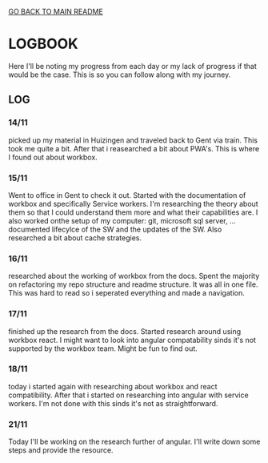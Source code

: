 [GO BACK TO MAIN README](../README.md)

# LOGBOOK
Here I'll be noting my progress from each day or my lack of progress if that would be the case. This is so you can follow along with my journey. 

## LOG
### 14/11
picked up my material in Huizingen and traveled back to Gent via train. This took me quite a bit. After that i reasearched a bit about PWA's. This is where I found out about workbox.
### 15/11
Went to office in Gent to check it out. Started with the documentation of workbox and specifically Service workers. I'm researching the theory about them so that I could understand them more and what their capabilities are. I also worked onthe setup of my computer: git, microsoft sql server, ...
documented lifecylce of the SW and the updates of the SW. Also researched a bit about cache strategies. 
### 16/11
researched about the working of workbox from the docs. Spent the majority on refactoring my repo structure and readme structure. It was all in one file. This was hard to read so i seperated everything and made a navigation.
### 17/11
finished up the research from the docs. Started research around using workbox react. I might want to look into angular compatability sinds it's not supported by the workbox team. Might be fun to find out.
### 18/11
today i started again with researching about workbox and react compatibility. After that i started on researching into angular with service workers. I'm not done with this sinds it's not as straightforward.
### 21/11 
Today I'll be working on the research further of angular. I'll write down some steps and provide the resource.
